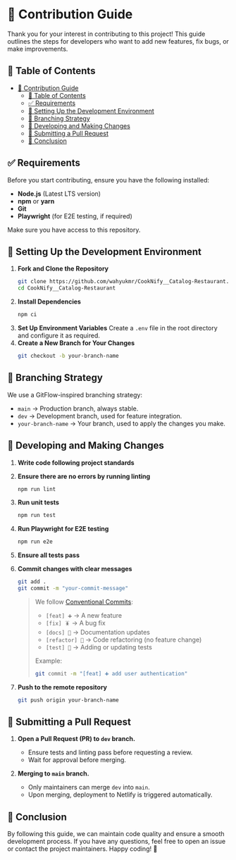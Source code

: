 # 📌 Contribution Guide

Thank you for your interest in contributing to this project! This guide outlines the steps for developers who want to add new features, fix bugs, or make improvements.

## 🔖 Table of Contents

- [📌 Contribution Guide](#-contribution-guide)
  - [🔖 Table of Contents](#-table-of-contents)
  - [✅ Requirements](#-requirements)
  - [🔧 Setting Up the Development Environment](#-setting-up-the-development-environment)
  - [🌿 Branching Strategy](#-branching-strategy)
  - [🚀 Developing and Making Changes](#-developing-and-making-changes)
  - [🔀 Submitting a Pull Request](#-submitting-a-pull-request)
  - [🎯 Conclusion](#-conclusion)

## ✅ Requirements

Before you start contributing, ensure you have the following installed:

- **Node.js** (Latest LTS version)
- **npm** or **yarn**
- **Git**
- **Playwright** (for E2E testing, if required)

Make sure you have access to this repository.

## 🔧 Setting Up the Development Environment

1. **Fork and Clone the Repository**
   ```sh
   git clone https://github.com/wahyukmr/CookNify__Catalog-Restaurant.git
   cd CookNify__Catalog-Restaurant
   ```
2. **Install Dependencies**
   ```sh
   npm ci
   ```
3. **Set Up Environment Variables**
   Create a `.env` file in the root directory and configure it as required.
4. **Create a New Branch for Your Changes**
   ```sh
   git checkout -b your-branch-name
   ```

## 🌿 Branching Strategy

We use a GitFlow-inspired branching strategy:

- `main` → Production branch, always stable.
- `dev` → Development branch, used for feature integration.
- `your-branch-name` → Your branch, used to apply the changes you make.

## 🚀 Developing and Making Changes

1. **Write code following project standards**
2. **Ensure there are no errors by running linting**
   ```sh
   npm run lint
   ```
3. **Run unit tests**
   ```sh
   npm run test
   ```
4. **Run Playwright for E2E testing**
   ```sh
   npm run e2e
   ```
5. **Ensure all tests pass**
6. **Commit changes with clear messages**

   ```sh
   git add .
   git commit -m "your-commit-message"
   ```

   > We follow [Conventional Commits](https://www.conventionalcommits.org/):
   >
   > - `[feat] ➕` → A new feature
   > - `[fix] 🪳` → A bug fix
   > - `[docs] 📃` → Documentation updates
   > - `[refactor] 🚀` → Code refactoring (no feature change)
   > - `[test] 🧪` → Adding or updating tests
   >
   > Example:
   >
   > ```bash
   > git commit -m "[feat] ➕ add user authentication"
   > ```

7. **Push to the remote repository**

   ```sh
   git push origin your-branch-name
   ```

## 🔀 Submitting a Pull Request

1. **Open a Pull Request (PR) to `dev` branch.**

   - Ensure tests and linting pass before requesting a review.
   - Wait for approval before merging.

2. **Merging to `main` branch.**

   - Only maintainers can merge `dev` into `main`.
   - Upon merging, deployment to Netlify is triggered automatically.

## 🎯 Conclusion

By following this guide, we can maintain code quality and ensure a smooth development process. If you have any questions, feel free to open an issue or contact the project maintainers. Happy coding! 🚀
